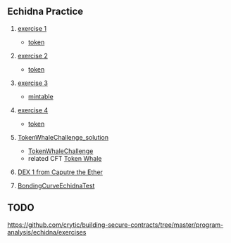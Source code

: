 ## Echidna Practice

1. [exercise 1](Ehidna_test_execrice/EchidnaTest/solution1.sol)
    * [token](https://github.com/sodexx7/security_related/blob/4be5c49da201e47bc236c440d4a2c1d9946eaf86/Ehidna_test_execrice/src/token.sol#L33)
2. [exercise 2](Ehidna_test_execrice/EchidnaTest/solution2.sol)
    * [token](https://github.com/sodexx7/security_related/blob/4be5c49da201e47bc236c440d4a2c1d9946eaf86/Ehidna_test_execrice/src/token2.sol#L42)
3. [exercise 3](Ehidna_test_execrice/EchidnaTest/solution3.sol)
    * [mintable](https://github.com/sodexx7/security_related/blob/main/Ehidna_test_execrice/src/mintable.sol#L33)
4. [exercise 4](Ehidna_test_execrice/EchidnaTest/solution4.sol)
    * [token](https://github.com/sodexx7/security_related/blob/main/Ehidna_test_execrice/src/token4.sol#L38)
5. [TokenWhaleChallenge_solution](https://github.com/sodexx7/security_related/blob/main/Ehidna_test_execrice/EchidnaTest/TokenWhaleChallenge_solution.sol#L18)
    * [TokenWhaleChallenge](Ehidna_test_execrice/src/TokenWhaleChallenge.sol)
    * related CFT [Token Whale](capture-the-ether-foundry/TokenWhale/test/TokenWhale.t.sol)

6. [DEX 1 from Caputre the Ether](ThefuzzerFound(week6-7).md)

7. [BondingCurveEchidnaTest](https://github.com/sodexx7/week1_ERC1363_Tokens_and_Bonding_Curves/blob/main/EchidnaTest/echidnaTest.md)



## TODO
https://github.com/crytic/building-secure-contracts/tree/master/program-analysis/echidna/exercises

